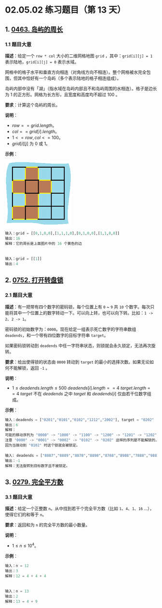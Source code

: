 # 02.05.02 练习题目（第 13 天）

## 1. [0463. 岛屿的周长](https://leetcode.cn/problems/island-perimeter/)

### 1.1 题目大意

**描述**：给定一个 `row * col` 大小的二维网格地图 `grid` ，其中：`grid[i][j] = 1` 表示陆地，`grid[i][j] = 0` 表示水域。

网格中的格子水平和垂直方向相连（对角线方向不相连）。整个网格被水完全包围，但其中恰好有一个岛屿（多个表示陆地的格子相连组成）。

岛屿内部中没有「湖」（指水域在岛屿内部且不和岛屿周围的水相连）。格子是边长为 1 的正方形。网格为长方形，且宽度和高度均不超过 100 。

**要求**：计算这个岛屿的周长。

**说明**：

- $row == grid.length$。
- $col == grid[i].length$。
- $1 <= row, col <= 100$。
- $grid[i][j]$ 为 $0$ 或 $1$。

**示例**：

![](../../images/20201024046301.png)

```python
输入：grid = [[0,1,0,0],[1,1,1,0],[0,1,0,0],[1,1,0,0]]
输出：16
解释：它的周长是上面图片中的 16 个黄色的边


输入：grid = [[1]]
输出：4
```

## 2. [0752. 打开转盘锁](https://leetcode.cn/problems/open-the-lock/)

### 2.1 题目大意

**描述**：有一把带有四个数字的密码锁，每个位置上有 `0` ~ `9` 共 `10` 个数字。每次只能将其中一个位置上的数字转动一下。可以向上转，也可以向下转。比如：`1 -> 2`、`2 -> 1`。

密码锁的初始数字为：`0000`。现在给定一组表示死亡数字的字符串数组 `deadends`，和一个带有四位数字的目标字符串 `target`。

如果密码锁转动到 `deadends` 中任一字符串状态，则锁就会永久锁定，无法再次旋转。

**要求**：给出使得锁的状态由 `0000` 转动到 `target` 的最小的选择次数。如果无论如何不能解锁，返回 `-1` 。

**说明**：

- $1 \le deadends.length \le 500$
  $deadends[i].length == 4$
  $target.length == 4$
  $target$ 不在 $deadends$ 之中
  $target$ 和 $deadends[i]$ 仅由若干位数字组成。

**示例**：

```python
输入：deadends = ["0201","0101","0102","1212","2002"], target = "0202"
输出：6
解释：
可能的移动序列为 "0000" -> "1000" -> "1100" -> "1200" -> "1201" -> "1202" -> "0202"。
注意 "0000" -> "0001" -> "0002" -> "0102" -> "0202" 这样的序列是不能解锁的，
因为当拨动到 "0102" 时这个锁就会被锁定。

输入: deadends = ["8887","8889","8878","8898","8788","8988","7888","9888"], target = "8888"
输出：-1
解释：无法旋转到目标数字且不被锁定。
```

## 3. [0279. 完全平方数](https://leetcode.cn/problems/perfect-squares/)

### 3.1 题目大意

**描述**：给定一个正整数 `n`。从中找到若干个完全平方数（比如 `1`、`4`、`1`、`16` ...），使得它们的和等于 `n`。

**要求**：返回和为 `n` 的完全平方数的最小数量。

**说明**：

- $1 \le n \le 10^4$。

**示例**：

```python
输入：n = 12
输出：3 
解释：12 = 4 + 4 + 4


输入：n = 13
输出：2
解释：13 = 4 + 9
```